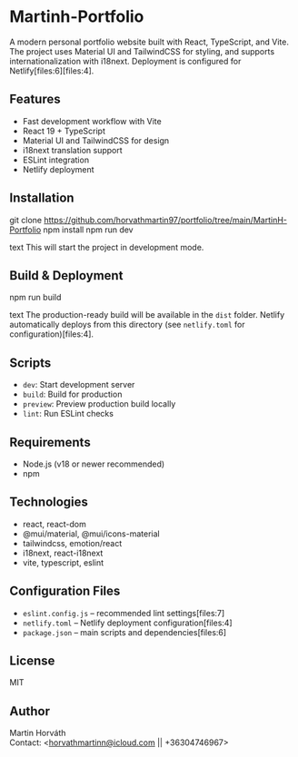 # Martinh-Portfolio

A modern personal portfolio website built with React, TypeScript, and Vite. The project uses Material UI and TailwindCSS for styling, and supports internationalization with i18next. Deployment is configured for Netlify[files:6][files:4].

## Features

- Fast development workflow with Vite
- React 19 + TypeScript
- Material UI and TailwindCSS for design
- i18next translation support
- ESLint integration
- Netlify deployment

## Installation

git clone <https://github.com/horvathmartin97/portfolio/tree/main/MartinH-Portfolio>
npm install
npm run dev

text
This will start the project in development mode.

## Build & Deployment

npm run build

text
The production-ready build will be available in the `dist` folder. Netlify automatically deploys from this directory (see `netlify.toml` for configuration)[files:4].

## Scripts

- `dev`: Start development server
- `build`: Build for production
- `preview`: Preview production build locally
- `lint`: Run ESLint checks

## Requirements

- Node.js (v18 or newer recommended)
- npm

## Technologies

- react, react-dom
- @mui/material, @mui/icons-material
- tailwindcss, emotion/react
- i18next, react-i18next
- vite, typescript, eslint

## Configuration Files

- `eslint.config.js` – recommended lint settings[files:7]
- `netlify.toml` – Netlify deployment configuration[files:4]
- `package.json` – main scripts and dependencies[files:6]

## License

MIT

## Author

Martin Horváth  
Contact: <horvathmartinn@icloud.com || +36304746967>
